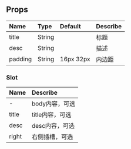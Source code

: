 ## Props

| Name      |    Type  | Default  | Describe |
| :-------- | :--------| :------- | :---     |
| title     | String   |          | 标题      |
| desc      | String   |          | 描述      |
| padding   | String   |16px 32px | 内边距    |

### Slot
| Name     | Describe |
| :------- | :------- |
| -        | body内容，可选  |
| title    | title内容，可选 |
| desc     | desc内容，可选  |
| right     | 右侧插槽，可选  |
